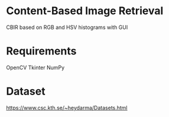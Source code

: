 # Content-Based Image Retrieval
CBIR based on RGB and HSV histograms with GUI

# Requirements
OpenCV
Tkinter
NumPy

# Dataset
https://www.csc.kth.se/~heydarma/Datasets.html
